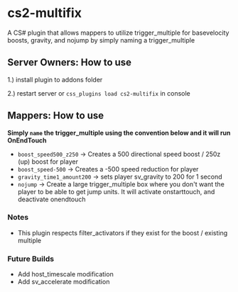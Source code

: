 # cs2-multifix
A CS# plugin that allows mappers to utilize trigger_multiple for basevelocity boosts, gravity, and nojump by simply naming a trigger_multiple

## **Server Owners**: How to use
1.) install plugin to addons folder

2.) restart server or `css_plugins load cs2-multifix` in console

## **Mappers**: How to use
**Simply `name` the trigger_multiple using the convention below and it will run OnEndTouch**
- `boost_speed500_z250` -> Creates a 500 directional speed boost / 250z (up) boost for player
- `boost_speed-500` -> Creates a -500 speed reduction for player
- `gravity_time1_amount200` -> sets player sv_gravity to 200 for 1 second
- `nojump` -> Create a large trigger_multiple box where you don't want the player to be able to get jump units. It will activate onstarttouch, and deactivate onendtouch

### Notes
- This plugin respects filter_activators if they exist for the boost / existing multiple
### Future Builds
- Add host_timescale modification
- Add sv_accelerate modification
